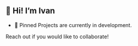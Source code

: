 ## 👋 Hi! I’m Ivan
- 💞️ Pinned Projects are currently in development.

Reach out if you would like to collaborate!

<!---
ivanuricardo/ivanuricardo is a ✨ special ✨ repository because its `README.md` (this file) appears on your GitHub profile.
You can click the Preview link to take a look at your changes.
--->
